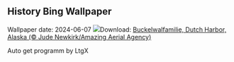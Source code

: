 ## History Bing Wallpaper
Wallpaper date: 2024-06-07
![](https://www.bing.com/th?id=OHR.HumpbackFamily_DE-DE8013802672_UHD.jpg&w=1000)Download: [Buckelwalfamilie, Dutch Harbor, Alaska (© Jude Newkirk/Amazing Aerial Agency)](https://www.bing.com/th?id=OHR.HumpbackFamily_DE-DE8013802672_UHD.jpg)

Auto get programm by LtgX
